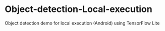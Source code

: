 # Object-detection-Local-execution
 Object detection demo for local execution (Android) using TensorFlow Lite
